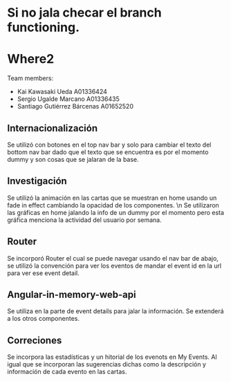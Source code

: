 # Si no jala checar el branch functioning.

# Where2

Team members:
- Kai Kawasaki Ueda A01336424
- Sergio Ugalde Marcano A01336435
- Santiago Gutiérrez Bárcenas A01652520

## Internacionalización
Se utilizó con botones en el top nav bar y solo para cambiar el texto del bottom nav bar dado que el texto que se encuentra es por el momento dummy y son cosas que se jalaran de la base.

## Investigación
Se utilizó la animación en las cartas que se muestran en home usando un fade in effect cambiando la opacidad de los componentes. \n Se utilizaron las gráficas en home jalando la info de un dummy por el momento pero esta gráfica menciona la actividad del usuario por semana.

## Router
Se incorporó Router el cual se puede navegar usando el nav bar de abajo, se utilizó la convención para ver los eventos de mandar el event id en la url para ver ese event detail.

## Angular-in-memory-web-api
Se utiliza en la parte de event details para jalar la información. Se extenderá a los otros componentes.

## Correciones

Se incorpora las estadísticas y un hitorial de los evenots en My Events. Al igual que se incorporan las sugerencias dichas como la descripción y información de cada evento en las cartas.
